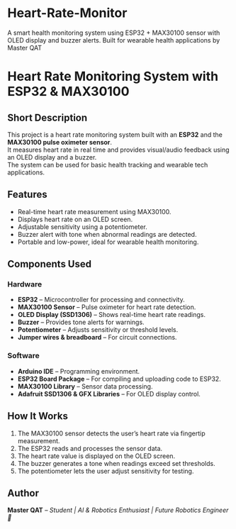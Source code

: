 # Heart-Rate-Monitor
A smart health monitoring system using ESP32 + MAX30100 sensor with OLED display and buzzer alerts. Built for wearable health applications by Master QAT
# Heart Rate Monitoring System with ESP32 & MAX30100

## Short Description  
This project is a heart rate monitoring system built with an **ESP32** and the **MAX30100 pulse oximeter sensor**.  
It measures heart rate in real time and provides visual/audio feedback using an OLED display and a buzzer.  
The system can be used for basic health tracking and wearable tech applications.  

## Features  
- Real-time heart rate measurement using MAX30100.  
- Displays heart rate on an OLED screen.  
- Adjustable sensitivity using a potentiometer.  
- Buzzer alert with tone when abnormal readings are detected.  
- Portable and low-power, ideal for wearable health monitoring.  

## Components Used  
### Hardware  
- **ESP32** – Microcontroller for processing and connectivity.  
- **MAX30100 Sensor** – Pulse oximeter for heart rate detection.  
- **OLED Display (SSD1306)** – Shows real-time heart rate readings.  
- **Buzzer** – Provides tone alerts for warnings.  
- **Potentiometer** – Adjusts sensitivity or threshold levels.  
- **Jumper wires & breadboard** – For circuit connections.  

### Software  
- **Arduino IDE** – Programming environment.  
- **ESP32 Board Package** – For compiling and uploading code to ESP32.  
- **MAX30100 Library** – Sensor data processing.  
- **Adafruit SSD1306 & GFX Libraries** – For OLED display control.  

##  How It Works  
1. The MAX30100 sensor detects the user’s heart rate via fingertip measurement.  
2. The ESP32 reads and processes the sensor data.  
3. The heart rate value is displayed on the OLED screen.  
4. The buzzer generates a tone when readings exceed set thresholds.  
5. The potentiometer lets the user adjust sensitivity for testing.  

## Author  
**Master QAT** – *Student | AI & Robotics Enthusiast | Future Robotics Engineer 🚀*  
